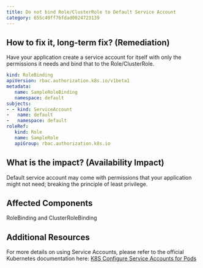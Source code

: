 ```yaml
---
title: Do not bind Role/ClusterRole to Default Service Account
category: 655c49ff76fdad0024723139
---
```


## How to fix it, long-term fix? (Remediation)

Have your application create a service account for itself with only the permissions it needs and bind that to the Role/ClusterRole.

```yaml sample-role-binding.yaml
kind: RoleBinding
apiVersion: rbac.authorization.k8s.io/v1beta1
metadata:
   name: SampleRoleBinding
   namespace: default
subjects:
- - kind: ServiceAccount
-   name: default
-   namespace: default
roleRef:
   kind: Role
   name: SampleRole
   apiGroup: rbac.authorization.k8s.io
```

## What is the impact? (Availability Impact)

Default service account may come with permissions that your application might not need; breaking the principle of least privilege.

## Affected Components

RoleBinding and ClusterRoleBinding

## Additional Resources

For more details on using Service Accounts, please refer to the official Kubernetes documentation here: [K8S Configure Service Accounts for Pods](https://kubernetes.io/docs/tasks/configure-pod-container/configure-service-account/)